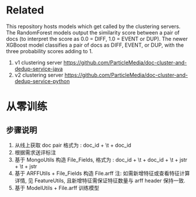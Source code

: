 # Related
This repository hosts models which get called by the clustering servers. The RandomForest models output the similarity score between a pair of docs (to interpret the score as 0.0 = DIFF, 1.0 = EVENT or DUP). The newer XGBoost model classifies a pair of docs as DIFF, EVENT, or DUP, with the three probability scores adding to 1.
1. v1 clustering server https://github.com/ParticleMedia/doc-cluster-and-dedup-service-java
2. v2 clustering server https://github.com/ParticleMedia/doc-cluster-and-dedup-service-python

# 从零训练
## 步骤说明
1. 从线上获取 doc pair 格式为 : doc_id + \t + doc_id
2. 根据需求送评标注
3. 基于 MongoUtils 构造 File_Fields, 格式为 : doc_id + \t + doc_id + \t + jstr + \t + jstr
4. 基于 ARFFUtils + File_Fields 构造 File.arff
 注: 如需新增特征或查看特征计算详情, 见 FeatureUtils, 且新增特征需保证特征数量与 arff header 保持一致.
5. 基于 ModelUtils + File.arff 训练模型